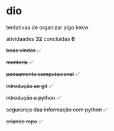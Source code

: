 # dio
 tentativaa de organizar algo kekw



 atividaades **32**
 concluidas **6** 

 <p><s>boas vindas</s>  ✅ </p> 
 <p><s>mentoria</s> ✅ </p> 
 <p><s>pensamento computacional</s>  ✅</p> 
 <p><s>introdução ao git</s>  ✅ </p> 
 <p><s>introdução a python</s>  ✅</p> 
 <p><s>segurança daa informação com python</s> ✅</p> 
 <p><s>criando repo</s> ✅</p> 